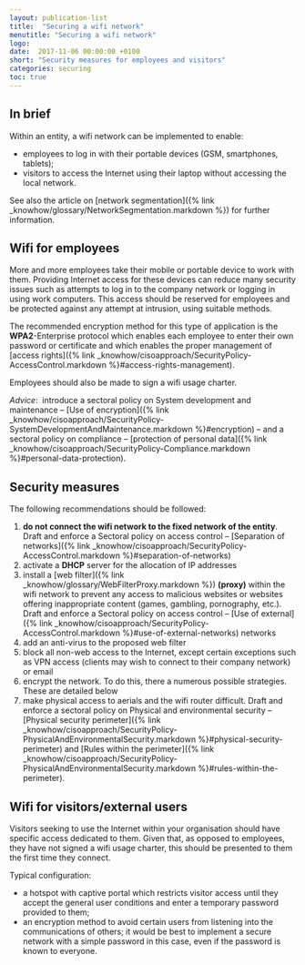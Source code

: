 ```yaml
---
layout: publication-list
title:  "Securing a wifi network"
menutitle: "Securing a wifi network"
logo:
date:  2017-11-06 00:00:00 +0100
short: "Security measures for employees and visitors"
categories: securing
toc: true
---
```

## In brief
Within an entity, a wifi network can be implemented to enable:

* employees to log in with their portable devices (GSM, smartphones, tablets);
* visitors to access the Internet using their laptop without accessing the local network.

See also the article on [network segmentation]({% link _knowhow/glossary/NetworkSegmentation.markdown %}) for further information.

## Wifi for employees
More and more employees take their mobile or portable device to work with them. Providing Internet access for these devices can reduce many security issues such as attempts to log in to the company network or logging in using work computers. This access should be reserved for employees and be protected against any attempt at intrusion, using suitable methods.

The recommended encryption method for this type of application is the **WPA2**-Enterprise protocol which enables each employee to enter their own password or certificate and which enables the proper management of [access rights]({% link _knowhow/cisoapproach/SecurityPolicy-AccessControl.markdown %}#access-rights-management).

Employees should also be made to sign a wifi usage charter.

*Advice*:  introduce a sectoral policy on System development and maintenance – [Use of encryption]({% link _knowhow/cisoapproach/SecurityPolicy-SystemDevelopmentAndMaintenance.markdown %}#encryption) – and a sectoral policy on compliance – [protection of personal data]({% link _knowhow/cisoapproach/SecurityPolicy-Compliance.markdown %}#personal-data-protection).

## Security measures
The following recommendations should be followed:

1. **do not connect the wifi network to the fixed network of the entity**. Draft and enforce a Sectoral policy on access control – [Separation of networks]({% link _knowhow/cisoapproach/SecurityPolicy-AccessControl.markdown %}#separation-of-networks)
2. activate a **DHCP** server for the allocation of IP addresses
3. install a [web filter]({% link _knowhow/glossary/WebFilterProxy.markdown %}) **(proxy)** within the wifi network to prevent any access to malicious websites or websites offering inappropriate content (games, gambling, pornography, etc.). Draft and enforce a Sectoral policy on access control – [Use of external]({% link _knowhow/cisoapproach/SecurityPolicy-AccessControl.markdown %}#use-of-external-networks) networks
4. add an anti-virus to the proposed web filter
5. block all non-web access to the Internet, except certain exceptions such as VPN access (clients may wish to connect to their company network) or email
6. encrypt the network. To do this, there a numerous possible strategies. These are detailed below
7. make physical access to aerials and the wifi router difficult. Draft and enforce a sectoral policy on Physical and environmental security – [Physical security perimeter]({% link _knowhow/cisoapproach/SecurityPolicy-PhysicalAndEnvironmentalSecurity.markdown %}#physical-security-perimeter) and [Rules within the perimeter]({% link _knowhow/cisoapproach/SecurityPolicy-PhysicalAndEnvironmentalSecurity.markdown %}#rules-within-the-perimeter).

## Wifi for visitors/external users
Visitors seeking to use the Internet within your organisation should have specific access dedicated to them. Given that, as opposed to employees, they have not signed a wifi usage charter, this should be presented to them the first time they connect.

Typical configuration:

* a hotspot with captive portal which restricts visitor access until they accept the general user conditions and enter a temporary password provided to them;
* an encryption method to avoid certain users from listening into the communications of others; it would be best to implement a secure network with a simple password in this case, even if the password is known to everyone.
